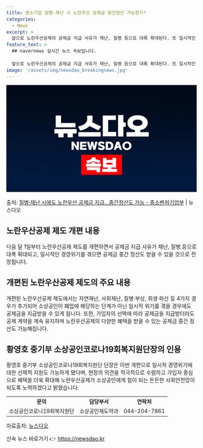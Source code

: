 ```yaml
---
title: 중소기업 질병·재난 시 노란우산 공제금 중간정산 가능한가?
categories:
  - News
excerpt: >
  앞으로 노란우산공제의 공제금 지급 사유가 재난, 질병 등으로 대폭 확대된다. 또 일시적인 경영위기를 겪으면 …
feature_text: >
  ## navernews 실시간 뉴스 속보입니다.

  앞으로 노란우산공제의 공제금 지급 사유가 재난, 질병 등으로 대폭 확대된다. 또 일시적인 경영위기를 겪으면 …
image: '/assets/img/newsdao_breakingnews.jpg'
---
```


![뉴스다오 속보](/assets/img/newsdao_breakingnews.jpg)

<p>출처: <a href="https://newsdao.kr/3939" rel="dofollow">질병·재난 시에도 노란우산 공제금 지급…중간정산도 가능 - 중소벤처기업부</a> | 뉴스다오</p>

<h2 data-ke-size="size26">노란우산공제 제도 개편 내용</h2>
<p data-ke-size="size16">다음 달 1일부터 노란우산공제 제도를 개편하면서 공제금 지급 사유가 재난, 질병 등으로 대폭 확대되고, 일시적인 경영위기를 겪으면 공제금 중간 정산도 받을 수 있을 것으로 전망됩니다.</p>

<h2 data-ke-size="size26">개편된 노란우산공제 제도의 주요 내용</h2>
<p data-ke-size="size16">개편된 노란우산공제 제도에서는 자연재난, 사회재난, 질병·부상, 회생·파산 등 4가지 경우가 추가되어 소상공인이 폐업에 해당하는 단계가 아닌 일시적 위기를 겪을 경우에도 공제금을 지급받을 수 있게 됩니다. 또한, 가입자의 선택에 따라 공제금을 지급받더라도 공제 계약을 계속 유지하며 노란우산공제의 다양한 혜택을 받을 수 있는 공제금 중간 정산도 가능해집니다.</p>

<h2 data-ke-size="size26">황영호 중기부 소상공인코로나19회복지원단장의 인용</h2>
<p data-ke-size="size16">황영호 중기부 소상공인코로나19회복지원단 단장은 이번 개편으로 일시적 경영위기에 대한 선제적 지원도 가능하게 됐다며, 현장의 의견을 적극적으로 수렴하고 가입자 중심으로 혜택을 더욱 확대해 노란우산공제가 소상공인에게 힘이 되는 든든한 사회안전망이 되도록 노력하겠다고 밝혔습니다.</p>

<table>
  <tr>
    <td style="text-align: center; height: 17px;"><b>문의</b></td>
    <td style="text-align: center; height: 17px;"><b>담당부서</b></td>
    <td style="text-align: center; height: 17px;"><b>연락처</b></td>
  </tr>
  <tr>
    <td style="text-align: center; height: 17px;">소상공인코로나19회복지원단</td>
    <td style="text-align: center; height: 17px;">소상공인재도약과</td>
    <td style="text-align: center; height: 17px;">044-204-7861</td>
  </tr>
</table>
<p data-ke-size="size16">자료출처: <a href="https://newsdao.kr/3939">뉴스다오</a></p> 

신속 뉴스 바로가기 👉 <a href="https://newsdao.kr" rel="dofollow">https://newsdao.kr</a>


